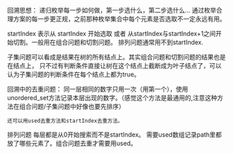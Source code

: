 回溯思想：
    递归枚举每一步如何做，第一步选什么，第二步选什么...
    通过枚举合理方案的每一步更正规，之前那种枚举集合中每个元素是否选取不一定永远有用。



startIndex 表示从 startIndex 开始选取 或者 从startIndex与startIndex+1之间开始切割。一般用在组合问题和切割问题。
排列问题通常用不到startIndex.



子集问题可以看成是结果在树的所有结点上。其实组合问题和切割问题的结果也是在结点上，
只不过有判断条件直接让树在这个结点上截断成为叶子结点了，可以认为子集问题的判断条件在每个结点上都为true。



回溯中的去重问题：
    同一层相同的数字只用一次（用第一个），使用unordered_set方法记录本层出现的数字。（感觉这个方法是最通用的,注意这种方法在组合问题/子集问题中好像也要先排序）
    
    还可以用used去重方法和startIndex去重方法。




排列问题
    每层都是从0开始搜索而不是startIndex。
    需要used数组记录path里都放了哪些元素了。组合问题去重才需要用used。